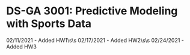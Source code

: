 # DS-GA 3001: Predictive Modeling with Sports Data

02/11/2021 - Added HW1\s\s
02/17/2021 - Added HW2\s\s
02/24/2021 - Added HW3

